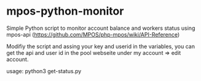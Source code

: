 # mpos-python-monitor
Simple Python script to monitor account balance and workers status using mpos-api (https://github.com/MPOS/php-mpos/wiki/API-Reference)

Modifiy the script and assing your key and userid in the variables, you can get the api and user id in the pool webseite under my account => edit account.

usage: python3 get-status.py
